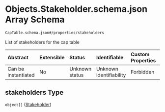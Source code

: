 # Objects.Stakeholder.schema.json Array Schema

```txt
CapTable.schema.json#/properties/stakeholders
```

List of stakeholders for the cap table

| Abstract            | Extensible | Status         | Identifiable            | Custom Properties | Additional Properties | Access Restrictions | Defined In                                                               |
| :------------------ | :--------- | :------------- | :---------------------- | :---------------- | :-------------------- | :------------------ | :----------------------------------------------------------------------- |
| Can be instantiated | No         | Unknown status | Unknown identifiability | Forbidden         | Allowed               | none                | [CapTable.schema.json\*](../CapTable.schema.json "open original schema") |

## stakeholders Type

`object[]` ([Stakeholder](captable-properties-objectsstakeholderschemajson-array-stakeholder.md))
